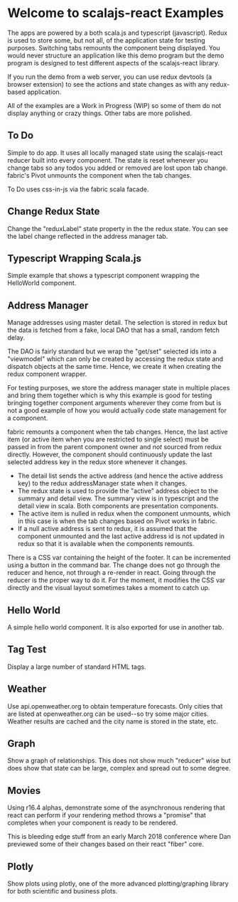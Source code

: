 # Welcome to scalajs-react Examples

The apps are powered by a both scala.js and typescript (javascript). Redux is
used to store some, but not all, of the application state for testing
purposes. Switching tabs remounts the component being displayed. You would never
structure an application like this demo program but the demo program is designed
to test different aspects of the scalajs-react library.

If you run the demo from a web server, you can use redux devtools (a browser
extension) to see the actions and state changes as with any redux-based
application.

All of the examples are a Work in Progress (WIP) so some of them do not display anything or crazy things. Other tabs are more polished.

## To Do
Simple to do app. It uses all locally managed state using the scalajs-react
reducer built into every component. The state is reset whenever you change tabs
so any todos you added or removed are lost upon tab change. fabric's Pivot
unmounts the component when the tab changes.

To Do uses css-in-js via the fabric scala facade.

## Change Redux State
Change the "reduxLabel" state property in the the redux state. You can see the
label change reflected in the address manager tab.

## Typescript Wrapping Scala.js
Simple example that shows a typescript component wrapping the HelloWorld
component.

## Address Manager
Manage addresses using master detail. The selection is stored in redux but the
data is fetched from a fake, local DAO that has a small, random fetch delay.

The DAO is fairly standard but we wrap the "get/set" selected ids into a
"viewmodel" which can only be created by accessing the redux state and dispatch
objects at the same time. Hence, we create it when creating the redux component
wrapper.

For testing purposes, we store the address manager state in multiple places and
bring them together which is why this example is good for testing bringing
together component arguments wherever they come from but is not a good example
of how you would actually code state management for a component.

fabric remounts a component when the tab changes. Hence, the last active item
(or active item when you are restricted to single select) must be passed in from
the parent component owner and *not* sourced from redux directly. However, the
component should continuously update the last selected address key in the redux
store whenever it changes.

* The detail list sends the active address (and hence the active address key) to
  the redux addressManager state when it changes.
* The redux state is used to provide the "active" address object to the summary
  and detail view. The summary view is in typescript and the detail view in
  scala. Both components are presentation components.
* The active item is nulled in redux when the component unmounts, which in this
  case is when the tab changes based on Pivot works in fabric.
* If a null active address is sent to redux, it is assumed that the component
  unmounted and the last active address id is not updated in redux so that it is
  available when the components remounts.

There is a CSS var containing the height of the footer. It can be incremented using a button in the command bar. The change does not go through the reducer and hence, not through a re-render in react. Going through the reducer is the proper way to do it. For the moment, it modifies the CSS var directly and the visual layout sometimes takes a moment to catch up.

## Hello World
A simple hello world component. It is also exported for use in another tab.

## Tag Test
Display a large number of standard HTML tags.

## Weather
Use api.openweather.org to obtain temperature forecasts. Only cities that are listed at openweather.org can be used--so try some major cities. Weather results are cached and the city name is stored in the state, etc.

## Graph
Show a graph of relationships. This does not show much "reducer" wise but does show that state can be large, complex and spread out to some degree.

## Movies
Using r16.4 alphas, demonstrate some of the asynchronous rendering that react can perform if your rendering method throws a "promise" that completes when your component is ready to be rendered.

This is bleeding edge stuff from an early March 2018 conference where Dan previewed some of their changes based on their react "fiber" core.

## Plotly
Show plots using plotly, one of the more advanced plotting/graphing library for both scientific and business plots.
